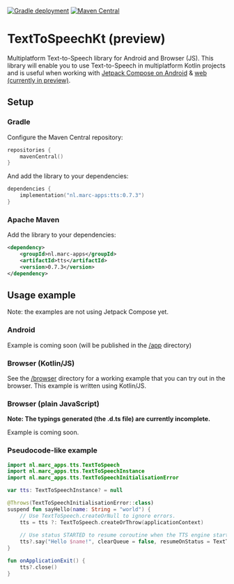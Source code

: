 [![Gradle deployment](https://github.com/Marc-JB/TextToSpeechKt/actions/workflows/deployment.yml/badge.svg)](https://github.com/Marc-JB/TextToSpeechKt/actions) 
[![Maven Central](https://img.shields.io/maven-central/v/nl.marc-apps/tts.svg?label=Maven%20Central)](https://search.maven.org/search?q=g:%22nl.marc-apps%22%20AND%20a:%22tts%22)
# TextToSpeechKt (preview)
Multiplatform Text-to-Speech library for Android and Browser (JS).
This library will enable you to use Text-to-Speech in multiplatform Kotlin projects and is useful when working with [Jetpack Compose on Android](https://developer.android.com/jetpack/compose) & [web (currently in preview)](https://compose-web.ui.pages.jetbrains.team/).

## Setup
### Gradle
Configure the Maven Central repository:  
```Kotlin
repositories {
    mavenCentral()
}
```

And add the library to your dependencies:  
```Kotlin
dependencies {
    implementation("nl.marc-apps:tts:0.7.3")
}
```  

### Apache Maven
Add the library to your dependencies:
```XML
<dependency>
    <groupId>nl.marc-apps</groupId>
    <artifactId>tts</artifactId>
    <version>0.7.3</version>
</dependency>
```

## Usage example
Note: the examples are not using Jetpack Compose yet. 

### Android
Example is coming soon (will be published in the [/app](/app) directory)

### Browser (Kotlin/JS)
See the [/browser](/browser) directory for a working example that you can try out in the browser. 
This example is written using Kotlin/JS.

### Browser (plain JavaScript)
**Note: The typings generated (the .d.ts file) are currently incomplete.**

Example is coming soon.

### Pseudocode-like example
```Kotlin
import nl.marc_apps.tts.TextToSpeech
import nl.marc_apps.tts.TextToSpeechInstance
import nl.marc_apps.tts.TextToSpeechInitialisationError

var tts: TextToSpeechInstance? = null

@Throws(TextToSpeechInitialisationError::class)
suspend fun sayHello(name: String = "world") {
    // Use TextToSpeech.createOrNull to ignore errors.
    tts = tts ?: TextToSpeech.createOrThrow(applicationContext)
    
    // Use status STARTED to resume coroutine when the TTS engine starts speaking. The status of FINISHED will wait until the TTS engine has finished speaking.
    tts?.say("Hello $name!", clearQueue = false, resumeOnStatus = TextToSpeechInstance.Status.FINISHED)
}

fun onApplicationExit() {
    tts?.close()
}
```
